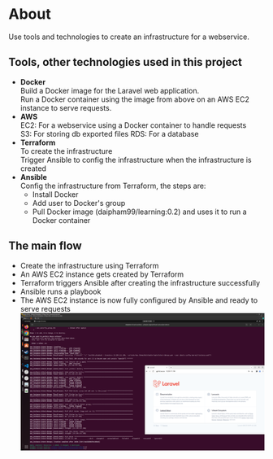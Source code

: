 # About  
Use tools and technologies to create an infrastructure for a webservice.
## Tools, other technologies used in this project
- **Docker**  
    Build a Docker image for the Laravel web application.  
    Run a Docker container using the image from above on an AWS EC2 instance to serve requests.  
- **AWS**  
    EC2: For a webservice using a Docker container to handle requests  
    S3: For storing db exported files 
    RDS: For a database  
- **Terraform**  
    To create the infrastructure  
    Trigger Ansible to config the infrastructure when the infrastructure is created  
- **Ansible**  
    Config the infrastructure from Terraform, the steps are:  
    - Install Docker  
    - Add user to Docker's group  
    - Pull Docker image (daipham99/learning:0.2) and uses it to run a Docker container  

## The main flow  
- Create the infrastructure using Terraform
- An AWS EC2 instance gets created by Terraform
- Terraform triggers Ansible after creating the infrastructure successfully
- Ansible runs a playbook 
- The AWS EC2 instance is now fully configured by Ansible and ready to serve requests
![alt text](result.png)